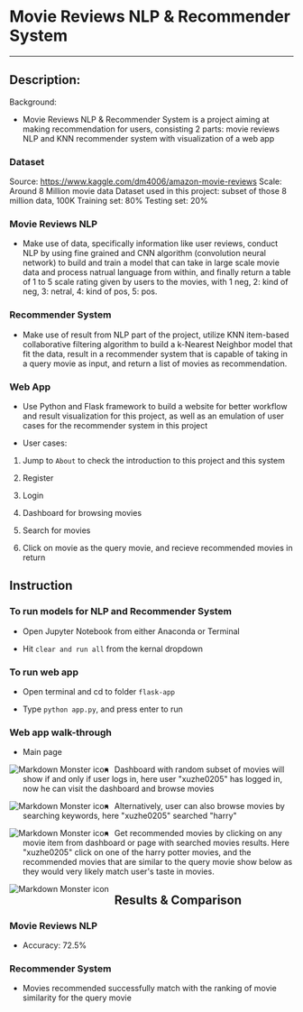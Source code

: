 # Movie Reviews NLP & Recommender System

--------------------------------------------------------------------------

## Description:

Background:

* Movie Reviews NLP & Recommender System is a project aiming at making recommendation for users, consisting 2 parts: movie reviews NLP and KNN recommender system with visualization of a web app

### Dataset
Source: https://www.kaggle.com/dm4006/amazon-movie-reviews
Scale: Around 8 Million movie data
Dataset used in this project: subset of those 8 million data, 100K
Training set: 80%
Testing set: 20%

### Movie Reviews NLP

* Make use of data, specifically information like user reviews, conduct NLP by using fine grained and CNN algorithm (convolution neural network) to build and train a model that can take in large scale movie data and process natrual language from within, and finally return a table of 1 to 5 scale rating given by users to the movies, with 1  neg, 2: kind of neg, 3: netral, 4: kind of pos, 5: pos.

### Recommender System

* Make use of result from NLP part of the project, utilize KNN item-based collaborative filtering algorithm to build a k-Nearest Neighbor model that fit the data, result in a recommender system that is capable of taking in a query movie as input, and return a list of movies as recommendation.

### Web App

* Use Python and Flask framework to build a website for better workflow and result visualization for this project, as well as an emulation of user cases for the recommender system in this project

* User cases: 

1. Jump to `About` to check the introduction to this project and this system

2. Register

3. Login

4. Dashboard for browsing movies

5. Search for movies

6. Click on movie as the query movie, and recieve recommended movies in return


## Instruction

### To run models for NLP and Recommender System

* Open Jupyter Notebook from either Anaconda or Terminal

* Hit ```clear and run all``` from the kernal dropdown

### To run web app

* Open terminal and cd to folder `flask-app`

* Type ```python app.py```, and press enter to run

### Web app walk-through

* Main page

<img src="https://drive.google.com/uc?export=view&id=1K9QRsKb7aGuSDCHGJP1hWyjuPRDxCYQ3"
     alt="Markdown Monster icon"
     style="float: left; margin-right: 10px;" />

* Dashboard with random subset of movies will show if and only if user logs in, here user "xuzhe0205" has logged in, now he can visit the dashboard and browse movies


<img src="https://drive.google.com/uc?export=view&id=1CRt5SK3j8X-ou1dJKnc5RfMDLZ6wRG1j"
     alt="Markdown Monster icon"
     style="float: left; margin-right: 10px;" />

* Alternatively, user can also browse movies by searching keywords, here "xuzhe0205" searched "harry"

<img src="https://drive.google.com/uc?export=view&id=1pwooNdLkZux6RsmO6dsZgofuq1LDRd6V"
     alt="Markdown Monster icon"
     style="float: left; margin-right: 10px;" />

* Get recommended movies by clicking on any movie item from dashboard or page with searched movies results. Here "xuzhe0205" click on one of the harry potter movies, and the recommended movies that are similar to the query movie show below as they would very likely match user's taste in movies.

<img src="https://drive.google.com/uc?export=view&id=1fMZnxhaxXu38AsBAwBPCEZ5mOZYxf3a9"
     alt="Markdown Monster icon"
     style="float: left; margin-right: 10px;" />

## Results & Comparison

### Movie Reviews NLP

* Accuracy: 72.5%

### Recommender System

* Movies recommended successfully match with the ranking of movie similarity for the query movie



